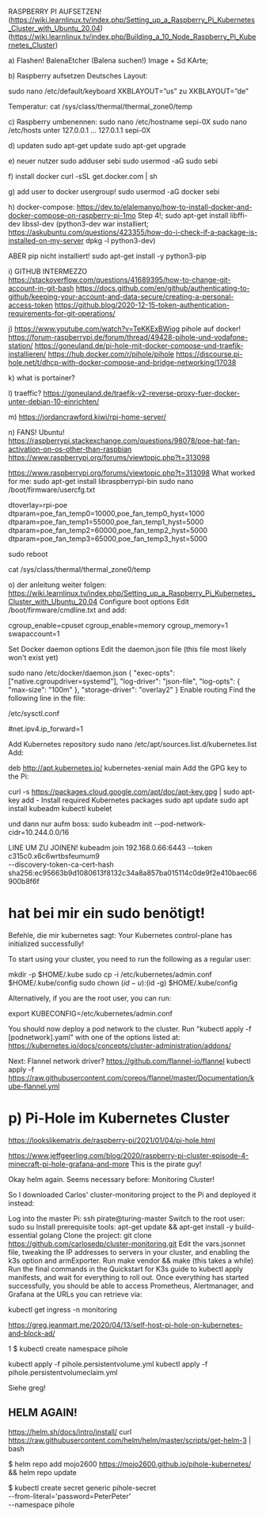 RASPBERRY PI AUFSETZEN!
(https://wiki.learnlinux.tv/index.php/Setting_up_a_Raspberry_Pi_Kubernetes_Cluster_with_Ubuntu_20.04)
(https://wiki.learnlinux.tv/index.php/Building_a_10_Node_Raspberry_Pi_Kubernetes_Cluster)

a)
Flashen!
BalenaEtcher (Balena suchen!)
Image + Sd KArte;

b)
Raspberry aufsetzen
Deutsches Layout:

sudo nano /etc/default/keyboard
XKBLAYOUT=”us” zu XKBLAYOUT=”de”

Temperatur:
cat /sys/class/thermal/thermal_zone0/temp

c)
Raspberry umbenennen:
sudo nano /etc/hostname
sepi-0X
sudo nano /etc/hosts
unter 
127.0.0.1 ...
127.0.1.1 sepi-0X


d) updaten
sudo apt-get update
sudo apt-get upgrade


e) neuer nutzer
sudo adduser sebi
sudo usermod -aG sudo sebi

f) install docker
curl -sSL get.docker.com | sh

g) add user to docker usergroup!
sudo usermod -aG docker sebi

h) docker-compose:
https://dev.to/elalemanyo/how-to-install-docker-and-docker-compose-on-raspberry-pi-1mo
Step 4!;
sudo apt-get install libffi-dev libssl-dev
(python3-dev war installiert;
https://askubuntu.com/questions/423355/how-do-i-check-if-a-package-is-installed-on-my-server
dpkg -l python3-dev)

ABER pip nicht installiert!
sudo apt-get install -y python3-pip

i) GITHUB INTERMEZZO
https://stackoverflow.com/questions/41689395/how-to-change-git-account-in-git-bash
https://docs.github.com/en/github/authenticating-to-github/keeping-your-account-and-data-secure/creating-a-personal-access-token
https://github.blog/2020-12-15-token-authentication-requirements-for-git-operations/


j) 
https://www.youtube.com/watch?v=TeKKExBWiog
pihole auf docker!
https://forum-raspberrypi.de/forum/thread/49428-pihole-und-vodafone-station/
https://goneuland.de/pi-hole-mit-docker-compose-und-traefik-installieren/
https://hub.docker.com/r/pihole/pihole
https://discourse.pi-hole.net/t/dhcp-with-docker-compose-and-bridge-networking/17038


k)
what is portainer?

l)
traeffic?
https://goneuland.de/traefik-v2-reverse-proxy-fuer-docker-unter-debian-10-einrichten/

m)
https://jordancrawford.kiwi/rpi-home-server/

n)
FANS!
Ubuntu!
https://raspberrypi.stackexchange.com/questions/98078/poe-hat-fan-activation-on-os-other-than-raspbian
https://www.raspberrypi.org/forums/viewtopic.php?t=313098

https://www.raspberrypi.org/forums/viewtopic.php?t=313098
What worked for me:
sudo apt-get install libraspberrypi-bin
sudo nano /boot/firmware/usercfg.txt

dtoverlay=rpi-poe
dtparam=poe_fan_temp0=10000,poe_fan_temp0_hyst=1000
dtparam=poe_fan_temp1=55000,poe_fan_temp1_hyst=5000
dtparam=poe_fan_temp2=60000,poe_fan_temp2_hyst=5000
dtparam=poe_fan_temp3=65000,poe_fan_temp3_hyst=5000

sudo reboot

cat /sys/class/thermal/thermal_zone0/temp

o)
der anleitung weiter folgen:
https://wiki.learnlinux.tv/index.php/Setting_up_a_Raspberry_Pi_Kubernetes_Cluster_with_Ubuntu_20.04
Configure boot options
Edit /boot/firmware/cmdline.txt and add:

cgroup_enable=cpuset cgroup_enable=memory cgroup_memory=1 swapaccount=1

Set Docker daemon options
Edit the daemon.json file (this file most likely won't exist yet)

 sudo nano /etc/docker/daemon.json
 {
   "exec-opts": ["native.cgroupdriver=systemd"],
   "log-driver": "json-file",
   "log-opts": {
     "max-size": "100m"
   },
   "storage-driver": "overlay2"
 }
Enable routing
Find the following line in the file:

/etc/sysctl.conf

 #net.ipv4.ip_forward=1

 Add Kubernetes repository
 sudo nano /etc/apt/sources.list.d/kubernetes.list
Add:

 deb http://apt.kubernetes.io/ kubernetes-xenial main
Add the GPG key to the Pi:

 curl -s https://packages.cloud.google.com/apt/doc/apt-key.gpg | sudo apt-key add -
Install required Kubernetes packages
 sudo apt update
 sudo apt install kubeadm kubectl kubelet


 und dann nur aufm boss:
  sudo kubeadm init --pod-network-cidr=10.244.0.0/16

LINE UM ZU JOINEN!
kubeadm join 192.168.0.66:6443 --token c315c0.x6c6wrtbsfeumum9 \
        --discovery-token-ca-cert-hash sha256:ec95663b9d1080613f8132c34a8a857ba015114c0de9f2e410baec66900b8f6f

# hat bei mir ein sudo benötigt!

Befehle, die mir kubernetes sagt:
Your Kubernetes control-plane has initialized successfully!

To start using your cluster, you need to run the following as a regular user:

  mkdir -p $HOME/.kube
  sudo cp -i /etc/kubernetes/admin.conf $HOME/.kube/config
  sudo chown $(id -u):$(id -g) $HOME/.kube/config

Alternatively, if you are the root user, you can run:

  export KUBECONFIG=/etc/kubernetes/admin.conf

You should now deploy a pod network to the cluster.
Run "kubectl apply -f [podnetwork].yaml" with one of the options listed at:
  https://kubernetes.io/docs/concepts/cluster-administration/addons/

Next:
Flannel network driver?
    https://github.com/flannel-io/flannel
kubectl apply -f https://raw.githubusercontent.com/coreos/flannel/master/Documentation/kube-flannel.yml




# p) Pi-Hole im Kubernetes Cluster
https://lookslikematrix.de/raspberry-pi/2021/01/04/pi-hole.html

https://www.jeffgeerling.com/blog/2020/raspberry-pi-cluster-episode-4-minecraft-pi-hole-grafana-and-more
This is the pirate guy!

Okay helm again. Seems necessary
before:
Monitoring Cluster!

So I downloaded Carlos' cluster-monitoring project to the Pi and deployed it instead:

Log into the master Pi: ssh pirate@turing-master
Switch to the root user: sudo su
Install prerequisite tools: apt-get update && apt-get install -y build-essential golang
Clone the project: git clone https://github.com/carlosedp/cluster-monitoring.git
Edit the vars.jsonnet file, tweaking the IP addresses to servers in your cluster, and enabling the k3s option and armExporter.
Run make vendor && make (this takes a while)
Run the final commands in the Quickstart for K3s guide to kubectl apply manifests, and wait for everything to roll out.
Once everything has started successfully, you should be able to access Prometheus, Alertmanager, and Grafana at the URLs you can retrieve via:

kubectl get ingress -n monitoring

https://greg.jeanmart.me/2020/04/13/self-host-pi-hole-on-kubernetes-and-block-ad/

1
$ kubectl create namespace pihole


kubectl apply -f pihole.persistentvolume.yml
kubectl apply -f pihole.persistentvolumeclaim.yml

Siehe greg!

## HELM AGAIN!
https://helm.sh/docs/intro/install/
curl https://raw.githubusercontent.com/helm/helm/master/scripts/get-helm-3 | bash


$ helm repo add mojo2600 https://mojo2600.github.io/pihole-kubernetes/ && helm repo update


$ kubectl create secret generic pihole-secret \
    --from-literal='password=PeterPeter' \
    --namespace pihole




